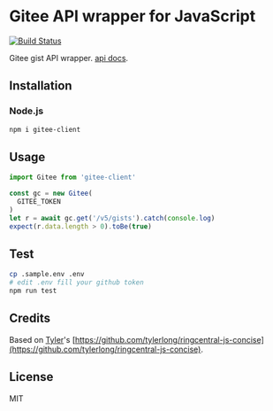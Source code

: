 # Gitee API wrapper for JavaScript

[![Build Status](https://travis-ci.org/electerm/gitee-js.svg?branch=release)](https://travis-ci.org/electerm/gitee-js)

Gitee gist API wrapper. [api docs](https://gitee.com/api/v5/swagger#/postV5Gists).

## Installation

### Node.js

```bash
npm i gitee-client
```

## Usage

```js
import Gitee from 'gitee-client'

const gc = new Gitee(
  GITEE_TOKEN
)
let r = await gc.get('/v5/gists').catch(console.log)
expect(r.data.length > 0).toBe(true)

```

## Test

```bash
cp .sample.env .env
# edit .env fill your github token
npm run test
```

## Credits

Based on [Tyler](https://github.com/tylerlong)'s [https://github.com/tylerlong/ringcentral-js-concise](https://github.com/tylerlong/ringcentral-js-concise).

## License

MIT

